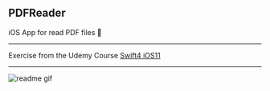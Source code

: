 ## PDFReader

iOS App for read PDF files 📱

***

 Exercise from the Udemy Course [Swift4 iOS11](https://www.udemy.com/course/swift-4-ios-11/)
***
<img src="public/full.gif" alt="readme gif">
